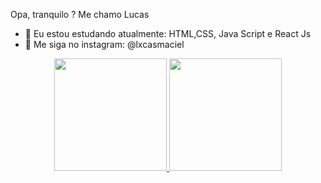 Opa, tranquilo ? Me chamo Lucas

- 🌱 Eu estou estudando atualmente: HTML,CSS, Java Script e React Js
- 🎨 Me siga no instagram: @lxcasmaciel

<div align="center">
  <a href="https://github.com/lxcasmaciel">
  <img height="180em" src="https://github-readme-stats.vercel.app/api?username=rafaballerini&show_icons=true&theme=dracula&include_all_commits=true&count_private=true"/>
  <img height="180em" src="https://github-readme-stats.vercel.app/api/top-langs/?username=rafaballerini&layout=compact&langs_count=7&theme=dracula"/>
</div>
